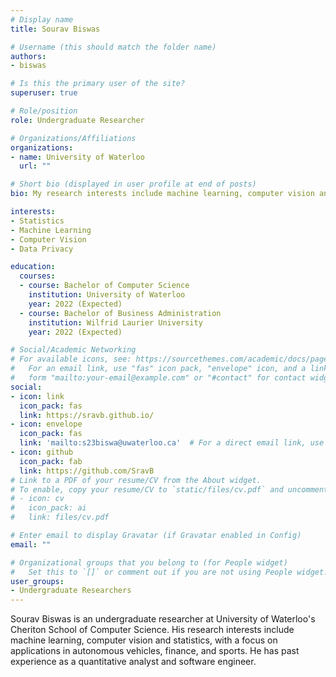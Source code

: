 ```yaml
---
# Display name
title: Sourav Biswas

# Username (this should match the folder name)
authors:
- biswas

# Is this the primary user of the site?
superuser: true

# Role/position
role: Undergraduate Researcher

# Organizations/Affiliations
organizations:
- name: University of Waterloo
  url: ""

# Short bio (displayed in user profile at end of posts)
bio: My research interests include machine learning, computer vision and statistics, with a focus on applications in autonomous vehicles, finance, and sports.

interests:
- Statistics
- Machine Learning
- Computer Vision
- Data Privacy

education:
  courses:
  - course: Bachelor of Computer Science
    institution: University of Waterloo
    year: 2022 (Expected)
  - course: Bachelor of Business Administration
    institution: Wilfrid Laurier University
    year: 2022 (Expected)

# Social/Academic Networking
# For available icons, see: https://sourcethemes.com/academic/docs/page-builder/#icons
#   For an email link, use "fas" icon pack, "envelope" icon, and a link in the
#   form "mailto:your-email@example.com" or "#contact" for contact widget.
social:
- icon: link
  icon_pack: fas
  link: https://sravb.github.io/
- icon: envelope
  icon_pack: fas
  link: 'mailto:s23biswa@uwaterloo.ca'  # For a direct email link, use "mailto:test@example.org".
- icon: github
  icon_pack: fab
  link: https://github.com/SravB
# Link to a PDF of your resume/CV from the About widget.
# To enable, copy your resume/CV to `static/files/cv.pdf` and uncomment the lines below.
# - icon: cv
#   icon_pack: ai
#   link: files/cv.pdf

# Enter email to display Gravatar (if Gravatar enabled in Config)
email: ""

# Organizational groups that you belong to (for People widget)
#   Set this to `[]` or comment out if you are not using People widget.
user_groups:
- Undergraduate Researchers
---
```


Sourav Biswas is an undergraduate researcher at University of Waterloo's Cheriton School of Computer Science. His research interests include machine learning, computer vision and statistics, with a focus on applications in autonomous vehicles, finance, and sports. He has past experience as a quantitative analyst and software engineer.
